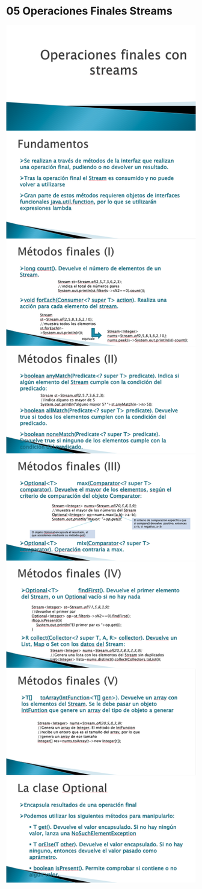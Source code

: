 # 05 Operaciones Finales Streams

<img src="../images/M2-05-01.png">
<img src="../images/M2-05-02.png">
<img src="../images/M2-05-03.png">
<img src="../images/M2-05-04.png">
<img src="../images/M2-05-05.png">
<img src="../images/M2-05-06.png">
<img src="../images/M2-05-07.png">
<img src="../images/M2-05-08.png">
